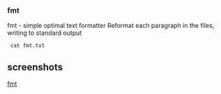 ### fmt
fmt - simple optimal text formatter Reformat each
paragraph in the files, writing to standard output
```
 cat fmt.txt
```

## screenshots
[fmt](screenshots/fmt.jpg)
